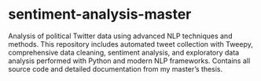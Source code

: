 # sentiment-analysis-master
Analysis of political Twitter data using advanced NLP techniques and methods. This repository includes automated tweet collection with Tweepy, comprehensive data cleaning, sentiment analysis, and exploratory data analysis performed with Python and modern NLP frameworks. Contains all source code and detailed documentation from my master’s thesis.
